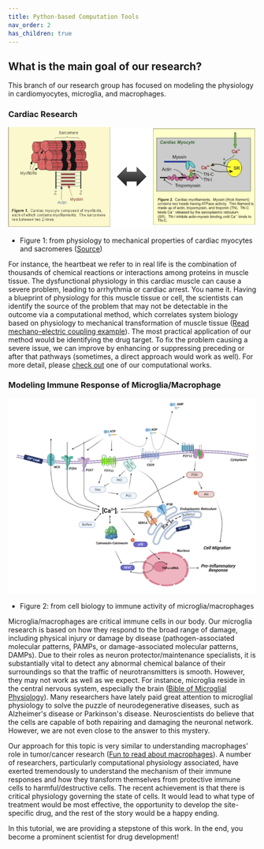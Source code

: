 ```yaml
---
title: Python-based Computation Tools
nav_order: 2
has_children: true
---
```


## What is the main goal of our research? 

This branch of our research group has focused on modeling the physiology in cardiomyocytes, microglia, and macrophages. 

### Cardiac Research 

![Fig1](Figures/fig1.png)
- Figure 1: from physiology to mechanical properties of cardiac myocytes and sacromeres ([Source](https://www.cvphysiology.com/Cardiac%20Function/CF020#:~:text=The%20cardiac%20myocyte%20is%20a,contain%20myofilaments%20(Figure%201).))

For instance, the heartbeat we refer to in real life is the combination of thousands of chemical reactions or interactions among proteins in muscle tissue. 
The dysfunctional physiology in this cardiac muscle can cause a severe problem, leading to arrhythmia or cardiac arrest. You name it. 
Having a blueprint of physiology for this muscle tissue or cell, the scientists can identify the source of the problem that may not be detectable in the outcome via a computational method, which correlates system biology based on physiology to mechanical transformation of muscle tissue ([Read mechano-electric coupling example](https://journals.physiology.org/doi/full/10.1152/physrev.00036.2019)). 
The most practical application of our method would be identifying the drug target. To fix the problem causing a severe issue, we can improve by enhancing or suppressing preceding or after that pathways (sometimes, a direct approach would work as well). 
For more detail, please [check out](https://www.sciencedirect.com/science/article/pii/S0143416017301537) one of our computational works.



### Modeling Immune Response of Microglia/Macrophage

![Fig2](Figures/fig2.png)
- Figure 2: from cell biology to immune activity of microglia/macrophages

Microglia/macrophages are critical immune cells in our body. Our microglia research is based on how they respond to the broad range of damage, including physical injury or damage by disease (pathogen-associated molecular patterns, PAMPs, or damage-associated molecular patterns, DAMPs). 
Due to their roles as neuron protector/maintenance specialists, it is substantially vital to detect any abnormal chemical balance of their surroundings so that the traffic of neurotransmitters is smooth. 
However, they may not work as well as we expect. 
For instance, microglia reside in the central nervous system, especially the brain ([Bible of Microglial Physiology](https://journals.physiology.org/doi/full/10.1152/physrev.00011.2010?rfr_dat=cr_pub++0pubmed&url_ver=Z39.88-2003&rfr_id=ori%3Arid%3Acrossref.org)). 
Many researchers have lately paid great attention to microglial physiology to solve the puzzle of neurodegenerative diseases, such as Alzheimer's disease or Parkinson's disease. 
Neuroscientists do believe that the cells are capable of both repairing and damaging the neuronal network. 
However, we are not even close to the answer to this mystery. 

Our approach for this topic is very similar to understanding macrophages' role in tumor/cancer research ([Fun to read about macrophages](https://www.ncbi.nlm.nih.gov/pmc/articles/PMC5362657/#:~:text=Macrophage%20heterogeneity%20under%20physiological%20conditions&text=Macrophages%2C%20unlike%20neutrophils%2C%20are%20integral,detect%20pathogens%20and%20trigger%20inflammation.)). 
A number of researchers, particularly computational physiology associated, have exerted tremendously to understand the mechanism of their immune responses and how they transform themselves from protective immune cells to harmful/destructive cells. 
The recent achievement is that there is critical physiology governing the state of cells. 
It would lead to what type of treatment would be most effective, the opportunity to develop the site-specific drug, and the rest of the story would be a happy ending. 



In this tutorial, we are providing a stepstone of this work. In the end, you become a prominent scientist for drug development!

